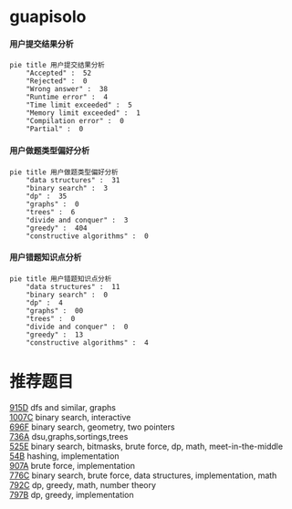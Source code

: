 # guapisolo

<!-- tabs:start -->



#### **用户提交结果分析**

```mermaid
pie title 用户提交结果分析
    "Accepted" :  52
    "Rejected" :  0
    "Wrong answer" :  38
    "Runtime error" :  4
    "Time limit exceeded" :  5
    "Memory limit exceeded" :  1
    "Compilation error" :  0
    "Partial" :  0
```

#### **用户做题类型偏好分析**

```mermaid
pie title 用户做题类型偏好分析
    "data structures" :  31
    "binary search" :  3
    "dp" :  35
    "graphs" :  0
    "trees" :  6
    "divide and conquer" :  3
    "greedy" :  404
    "constructive algorithms" :  0
```
#### **用户错题知识点分析**

```mermaid
pie title 用户错题知识点分析
    "data structures" :  11
    "binary search" :  0
    "dp" :  4
    "graphs" :  00
    "trees" :  0
    "divide and conquer" :  0
    "greedy" :  13
    "constructive algorithms" :  4
```



<!-- tabs:end -->
# 推荐题目
[915D](https://codeforces.com/contest/915/problem/D)		dfs and similar,
                        graphs		  
[1007C](https://codeforces.com/contest/1007/problem/C)		binary search,
                        interactive		  
[696F](https://codeforces.com/contest/696/problem/F)		binary search,
                        geometry,
                        two pointers		  
[736A](https://codeforces.com/contest/736/problem/A)		dsu,graphs,sortings,trees		  
[525E](https://codeforces.com/contest/525/problem/E)		binary search,
                        bitmasks,
                        brute force,
                        dp,
                        math,
                        meet-in-the-middle		  
[54B](https://codeforces.com/contest/54/problem/B)		hashing,
                        implementation		  
[907A](https://codeforces.com/contest/907/problem/A)		brute force,
                        implementation		  
[776C](https://codeforces.com/contest/776/problem/C)		binary search,
                        brute force,
                        data structures,
                        implementation,
                        math		  
[792C](https://codeforces.com/contest/792/problem/C)		dp,
                        greedy,
                        math,
                        number theory		  
[797B](https://codeforces.com/contest/797/problem/B)		dp,
                        greedy,
                        implementation		  
